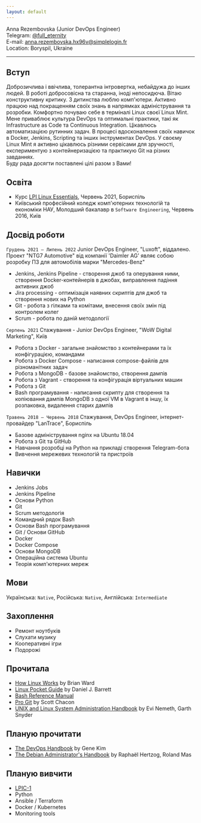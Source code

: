 ```yaml
---
layout: default
---
```


Anna Rezembovska (Junior DevOps Engineer)  
Telegram: [@full_eternity](https://t.me/full_eternity)  
E-mail: anna.rezembovska.hx96v@simplelogin.fr  
Location: Boryspil, Ukraine

---

## Вступ
Доброзичлива і ввічлива, толерантна інтровертка, небайдужа до інших людей. В роботі добросовісна та старанна, іноді непосидюча.
Вітаю конструктивну критику.
З дитинства люблю комп'ютери.
Активно працюю над покращенням своїх знань в напрямках адміністрування та розробки.
Комфортно почуваю себе в терміналі Linux своєї Linux Mint.
Мене приваблює культура DevOps та оптимальні практики, такі як Infrastructure as Code та Continuous Integration.
Цікавлюсь автоматизацією рутинних задач.
В процесі вдосконалення своїх навичок в Docker, Jenkins, Scripting та інших інструментах DevOps.
У своєму Linux Mint я активно цікавлюсь різними сервісами для зручності, експериментую з контейнеризацією та практикую Git на різних завданнях.  
Буду рада досягти поставлені цілі разом з Вами!

## Освіта
* Курс [LPI Linux Essentials](https://www.lpi.org/our-certifications/linux-essentials-overview), Червень 2021, Бориспіль
* Київський професійний коледж комп'ютерних технологій та економіки НАУ, Молодший бакалавр в `Software Engineering`, Червень 2016, Київ

## Досвід роботи
`Грудень 2021 — Липень 2022`
Junior DevOps Engineer, "Luxoft", віддалено.  
Проект "NTG7 Automotive" від компанії 'Daimler AG' являє собою розробку ПЗ для автомобілів марки "Mercedes-Benz"
* Jenkins, Jenkins Pipeline - створення джоб та оперування ними, створення Docker-контейнерів в джобах, виправлення падіння активних джоб
* Jira processing - оптимізація наявних скриптів для джоб та створення нових на Python
* Git - робота з гілками та комітами, внесення своїх змін під контролем колег
* Scrum - робота по даній методології

`Серпень 2021`
Стажування - Junior DevOps Engineer, "WoW Digital Marketing", Київ
* Робота з Docker - загальне знайомство з контейнерами та їх конфігурацією, командами
* Робота з Docker Compose - написання compose-файлів для різноманітних задач
* Робота з MongoDB - базове знайомство, створення дампів
* Робота з Vagrant - створення та конфігурація віртуальних машин
* Робота з Git
* Bash програмування - написання скрипту для створення та копіювання дампів MongoDB з одної VM в Vagrant в іншу, їх розпаковка, видалення старих дампів

`Травень 2018 — Червень 2018`
Стажування, DevOps Engineer, інтернет-провайдер "LanTrace", Бориспіль
* Базове адміністрування nginx на Ubuntu 18.04
* Робота з Git та GitHub
* Навчання розробці на Python на прикладі створення Telegram-бота
* Вивчення мережевих технологій та пристроїв

## Навички
* Jenkins Jobs
* Jenkins Pipeline
* Основи Python
* Git
* Scrum методологія
* Командний рядок Bash
* Основи Bash програмування
* Git / Основи GitHub
* Docker
* Docker Compose
* Основи MongoDB
* Операційна система Ubuntu
* Теорія комп'ютерних мереж

## Мови
Українська: `Native`, Російська: `Native`, Англійська: `Intermediate`

## Захоплення
* Ремонт ноутбуків
* Слухати музику
* Кооперативні ігри
* Подорожі

## Прочитала
* [How Linux Works](https://www.goodreads.com/book/show/514432.How_Linux_Works) by Brian Ward
* [Linux Pocket Guide](https://www.goodreads.com/book/show/128172.Linux_Pocket_Guide) by Daniel J. Barrett
* [Bash Reference Manual](https://www.gnu.org/software/bash/manual/bash.pdf)
* [Pro Git](https://git-scm.com/book/en/v2) by Scott Chacon
* [UNIX and Linux System Administration Handbook](https://www.goodreads.com/book/show/8772005-unix-and-linux-system-administration-handbook) by Evi Nemeth, Garth Snyder

## Планую прочитати
* [The DevOps Handbook](https://www.goodreads.com/book/show/26083308-the-devops-handbook) by Gene Kim
* [The Debian Administrator's Handbook](http://debian-handbook.info/download/stable/debian-handbook.pdf) by Raphaël Hertzog, Roland Mas

## Планую вивчити
* [LPIC-1](https://www.lpi.org/our-certifications/lpic-1-overview)
* Python
* Ansible / Terraform
* Docker / Kubernetes
* Monitoring tools

